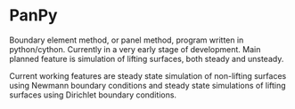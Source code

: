 # PanPy
Boundary element method, or panel method, program written in python/cython. Currently in a very early stage of development. Main planned feature is simulation of lifting surfaces, both steady and unsteady. 

Current working features are steady state simulation of non-lifting surfaces using Newmann boundary conditions and steady state simulations of lifting surfaces using Dirichlet boundary conditions.  

